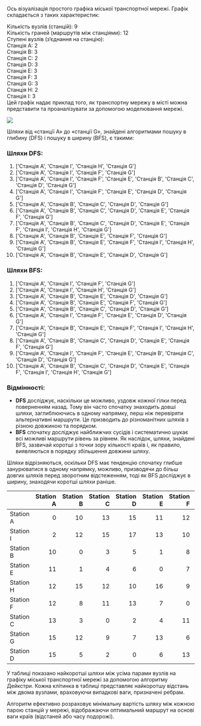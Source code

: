 Ось візуалізація простого графіка міської транспортної мережі. Графік складається з таких характеристик:

Кількість вузлів (станцій): 9\
Кількість граней (маршрутів між станціями): 12\
Ступені вузлів (з’єднання на станцію):\
Станція А: 2\
Станція B: 3\
Станція C: 2\
Станція D: 3\
Станція Е: 3\
Станція F: 3\
Станція G: 3\
Станція H: 2\
Станція I: 3\
Цей графік надає приклад того, як транспортну мережу в місті можна представити та проаналізувати за допомогою моделювання мережі.

<img src="/goit-algo-hw-06/Figure_1.png"/>

Шляхи від «станції A» до «станції G», знайдені алгоритмами пошуку в глибину (DFS) і пошуку в ширину (BFS), є такими:

### Шляхи DFS:
1. ['Станція A', 'Станція I', 'Станція H', 'Станція G']
2. ['Станція A', 'Станція I', 'Станція F', 'Станція G']
3. ['Станція A', 'Станція I', 'Станція F', 'Станція E', 'Станція B', 'Станція C', 'Станція D', 'Станція G']
4. ['Станція A', 'Станція I', 'Станція F', 'Станція E', 'Станція D', 'Станція G']
5. ['Станція A', 'Станція B', 'Станція C', 'Станція D', 'Станція G']
6. ['Станція A', 'Станція B', 'Станція C', 'Станція D', 'Станція E', 'Станція F', 'Станція G']
7. ['Станція A', 'Станція B', 'Станція C', 'Станція D', 'Станція E', 'Станція F', 'Станція I', 'Станція H', 'Станція G']
8. ['Станція A', 'Станція B', 'Станція E', 'Станція F', 'Станція G']
9. ['Станція A', 'Станція B', 'Станція E', 'Станція F', 'Станція I', 'Станція H', 'Станція G']
10. ['Станція A', 'Станція B', 'Станція E', 'Станція D', 'Станція G']

### Шляхи BFS:
1. ['Станція A', 'Станція I', 'Станція F', 'Станція G']
2. ['Станція A', 'Станція I', 'Станція H', 'Станція G']
3. ['Станція A', 'Станція B', 'Станція E', 'Станція D', 'Станція G']
4. ['Станція A', 'Станція B', 'Станція E', 'Станція F', 'Станція G']
5. ['Станція A', 'Станція B', 'Станція C', 'Станція D', 'Станція G']
6. ['Станція A', 'Станція I', 'Станція F', 'Станція E', 'Станція D', 'Станція G']
7. ['Станція A', 'Станція B', 'Станція E', 'Станція F', 'Станція I', 'Станція H', 'Станція G']
8. ['Станція A', 'Станція B', 'Станція C', 'Станція D', 'Станція E', 'Станція F', 'Станція G']
9. ['Станція A', 'Станція I', 'Станція F', 'Станція E', 'Станція B', 'Станція C', 'Станція D', 'Станція G']
10. ['Станція A', 'Станція B', 'Станція C', 'Станція D', 'Станція E', 'Станція F', 'Станція I', 'Станція H', 'Станція G']

### Відмінності:
- **DFS** досліджує, наскільки це можливо, уздовж кожної гілки перед поверненням назад. Тому він часто спочатку знаходить довші шляхи, заглиблюючись в одному напрямку, перш ніж перевіряти альтернативні маршрути. Це призводить до різноманітних шляхів з різною довжиною та порядком.
- **BFS** спочатку досліджує найближчих сусідів і систематично шукає всі можливі маршрути рівень за рівнем. Як наслідок, шляхи, знайдені BFS, зазвичай коротші з точки зору кількості країв і, як правило, виявляються в порядку збільшення довжини шляху.

Шляхи відрізняються, оскільки DFS має тенденцію спочатку глибше занурюватися в одному напрямку, можливо, призводячи до більш довгих шляхів перед зворотним відстеженням, тоді як BFS досліджує в ширину, знаходячи коротші шляхи раніше.

|           |   Station A |   Station B |   Station C |   Station D |   Station E |   Station F |   Station G |   Station H |   Station I |
|:----------|------------:|------------:|------------:|------------:|------------:|------------:|------------:|------------:|------------:|
| Station A |           0 |          10 |          13 |          15 |          11 |          12 |          15 |          12 |           2 |
| Station I |           2 |          12 |          15 |          17 |          13 |          10 |          13 |          10 |           0 |
| Station B |          10 |           0 |           3 |           5 |           1 |           8 |          12 |          15 |          12 |
| Station E |          11 |           1 |           4 |           6 |           0 |           7 |          13 |          16 |          13 |
| Station H |          12 |          15 |          12 |          10 |          16 |           9 |           3 |           0 |          10 |
| Station F |          12 |           8 |          11 |          13 |           7 |           0 |           6 |           9 |          10 |
| Station C |          13 |           3 |           0 |           2 |           4 |          11 |           9 |          12 |          15 |
| Station G |          15 |          12 |           9 |           7 |          13 |           6 |           0 |           3 |          13 |
| Station D |          15 |           5 |           2 |           0 |           6 |          13 |           7 |          10 |          17 |


У таблиці показано найкоротші шляхи між усіма парами вузлів на графіку міської транспортної мережі за допомогою алгоритму Дейкстри. Кожна клітинка в таблиці представляє найкоротшу відстань між двома вузлами, враховуючи випадкові ваги, призначені ребрам.

Алгоритм ефективно розраховує мінімальну вартість шляху між кожною парою станцій у мережі, відображаючи оптимальний маршрут на основі ваги країв (відстаней або часу подорожі).